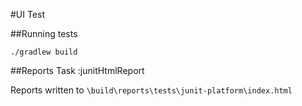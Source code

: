 #UI Test

##Running tests

`./gradlew build`

##Reports
Task :junitHtmlReport 

Reports written to `\build\reports\tests\junit-platform\index.html`
